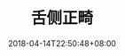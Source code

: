 ---
title: "舌侧正畸"
date: 2018-04-14T22:50:48+08:00
draft: false
menu :
    treatment : 
        weight : 1
menuSuper : treatment
---